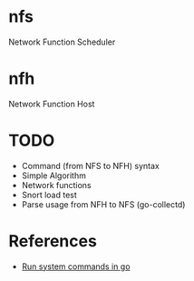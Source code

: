 # nfs
Network Function Scheduler

# nfh
Network Function Host

# TODO
* Command (from NFS to NFH) syntax
* Simple Algorithm
* Network functions
* Snort load test
* Parse usage from NFH to NFS (go-collectd)

# References
* [Run system commands in go](http://www.darrencoxall.com/golang/executing-commands-in-go/)
